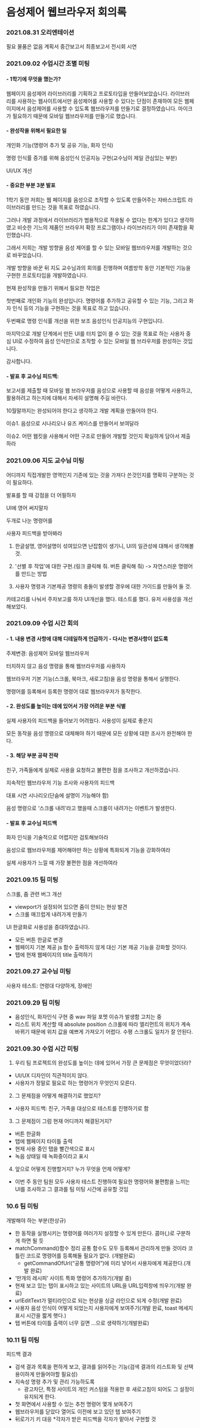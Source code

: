 # 음성제어 웹브라우저 회의록

### 2021.08.31 오리엔테이션

필요 물품은 없음 
계획서 
중간보고서 
최종보고서 
전시회 
시연 

### 2021.09.02 수업시간 조별 미팅

#### - 1학기에 무엇을 했는가?

웹페이지 음성제어 라이브러리를 기획하고 프로토타입을 만들어보았습니다. 라이브러리를 사용하는 웹사이트에서만 음성제어를 사용할 수 있다는 단점이 존재하여 모든 웹페이지에서 음성제어를 사용할 수 있도록 웹브라우저를 만들기로 결정하였습니다. 마이크가 필요하기 때문에 모바일 웹브라우저를 만들기로 했습니다. 

#### - 완성작을 위해서 필요한 일

개인화 기능(명령어 추가 및 공유 기능, 화자 인식) 

명령 인식률 증가를 위해 음성인식 인공지능 구현(교수님이 제일 관심있는 부분) 

UI/UX 개선 

#### - 중요한 부분 3분 발표

1학기 동안 저희는 웹 페이지를 음성으로 조작할 수 있도록 만들어주는 자바스크립트 라이브러리를 만드는 것을 목표로 하였습니다. 

그러나 개발 과정에서 라이브러리가 범용적으로 적용될 수 없다는 한계가 있다고 생각하였고 비슷한 기느의 제품인 브라우저 확장 프로그램이나 라이브러리가 이미 존재함을 확인했습니다. 

그래서 저희는 개발 방향을 음성 제어를 할 수 있는 모바일 웹브라우저를 개발하는 것으로 바꾸었습니다. 

개발 방향을 바꾼 뒤 지도 교수님과의 회의를 진행하며 여름방학 동안 기본적인 기능을 구현한 프로토타입을 개발하였습니다. 

현재 완성작을 만들기 위해서 필요한 작업은 

첫번째로 개인화 기능의 완성입니다. 명령어를 추가하고 공유할 수 있는 기능, 그리고 화자 인식 등의 기능을 구현하는 것을 목표로 하고 있습니다. 

두번째로 명령 인식률 개선을 위한 보조 음성인식 인공지능의 구현입니다. 

마지막으로 개발 단계에서 만든 UI를 터치 없이 쓸 수 있는 것을 목표로 하는 사용자 중심 UI로 수정하여 음성 인식만으로 조작할 수 있는 모바일 웹 브라우저를 완성하는 것입니다. 

감사합니다. 

 

#### - 발표 후 교수님 피드백:

보고서를 제출할 때 모바일 웹 브라우저를 음성으로 사용할 때 음성을 어떻게 사용하고, 활용하려고 하는지에 대해서 자세히 설명해 주길 바란다. 

10월말까지는 완성되어야 한다고 생각하고 개발 계획을 만들어야 한다. 

이슈1. 음성으로 시나리오나 유즈 케이스를 만들어서 보여달라 

이슈2. 어떤 웹킷을 사용해서 어떤 구조로 만들어 개발할 것인지 확실하게 담아서 제출하라 


### 2021.09.06 지도 교수님 미팅

어디까지 직접개발한 영역인지 기존에 있는 것을 가져다 쓴것인지를 명확히 구분하는 것이 필요하다.  

발표를 할 때 강점을 더 어필하자 

UI에 영어 써지말자 

두개로 나눈 명령어를  

사용자 피드백을 받아봐라 

1. 한글설명, 영어설명이 섞여있으면 난잡함이 생기니, UI의 일관성에 대해서 생각해볼 것. 

2. '선별 후 작업'에 대한 구현.(링크 클릭해 줘. 버튼 클릭해 줘) -> 자연스러운 명령어를 만드는 방법 

3. 사용자 명령과 기본제공 명령의 충돌이 발생할 경우에 대한 가이드를 만들어 둘 것. 

 

 

카테고리를 나눠서 주차보고를 하자 UI개선을 했다. 테스트를 했다. 유저 사용성을 개선해보았다. 

 

### 2021.09.09 수업 시간 회의

#### - 1. 내용 변경 사항에 대해 디테일하게 언급하기 - 다시는 변경사항이 없도록

 주제변경: 음성제어 모바일 웹브라우저 

 터치하지 않고 음성 명령을 통해 웹브라우저를 사용하자 

 웹브라우저 기본 기능(스크롤, 북마크, 새로고침)을 음성 명령을 통해서 실행한다. 

 명령어를 등록해서 등록한 명령어 대로 웹브라우저가 동작한다. 

#### - 2. 완성도를 높이는 데에 있어서 가장 어려운 부분 식별

 실제 사용자의 피드백을 들어보기 어려웠다. 사용성이 실제로 좋은지 

 모든 동작을 음성 명령으로 대체해야 하기 때문에 모든 상황에 대한 조사가 완전해야 한다. 

#### - 3. 해당 부분 공략 전략

 친구, 가족들에게 실제로 사용을 요청하고 불편한 점을 조사하고 개선하겠습니다. 

 지속적인 웹브라우저 기능 조사와 사용자의 피드백 

대표 시연 시나리오(단숨에 설명이 가능해야 함) 

 음성 명령으로 ‘스크롤 내려’라고 했을때 스크롤이 내려가는 이벤트가 발생한다. 

 

#### - 발표 후 교수님 피드백

화자 인식을 기술적으로 어렵지만 검토해보아라 

음성으로 웹브라우저를 제어해야만 하는 상황에 특화되게 기능을 강화하여라 

실제 사용자가 느낄 때 가장 불편한 점을 개선하여라 

### 2021.09.15 팀 미팅
스크롤, 줌 관련 버그 개선 
-	viewport가 설정되어 있으면 줌이 안되는 현상 발견
-	스크롤 매끄럽게 내려가게 만들기

UI 한글화로 사용성을 증대하였습니다.
-	모든 버튼 한글로 변경
-	웹페이지 기본 제공 js 함수 출력하지 않게 대신 기본 제공 기능을 강화할 것이다.
-	탭에 현재 웹페이지의 title 출력하기

### 2021.09.27 교수님 미팅
사용자 테스트: 연령대 다양하게, 장애인

### 2021.09.29 팀 미팅
- 음성인식, 화자인식 구현 중 wav 파일 포멧 이슈가 발생함 고치는 중
- 리스트 위치 계산할 때 absolute position 스크롤에 따라 엘리먼트의 위치가 계속 바뀌기 때문에 위치 값을 예쁘게 가져오기 어렵다. 수평 스크롤도 일치가 잘 안된다.


### 2021.09.30 수업 시간 미팅
1.	 우리 팀 프로젝트의 완성도를 높이는 데에 있어서 가장 큰 문제점은 무엇이었더라?
- UI/UX 디자인이 직관적이지 않다.
- 사용자가 정말로 필요로 하는 명령어가 무엇인지 모른다.
2.	 그 문제점을 어떻게 해결하기로 했었지?
- 사용자 피드백: 친구, 가족을 대상으로 테스트를 진행하기로 함
3.	 그 문제점이 그럼 현재 어디까지 해결된거지?
- 버튼 한글화
- 탭에 웹페이지 타이틀 출력
- 현재 사용 중인 탭을 빨간색으로 표시
- 녹음 상태일 때 녹화중이라고 표시
4.	 앞으로 어떻게 진행할거지? 누가 무엇을 언제 어떻게?
- 이번 주 동안 팀원 모두 사용자 테스트 진행하여 필요한 명령어와 불편함을 느끼는 UI를 조사하고 그 결과를 팀 미팅 시간에 공유할 것임

### 10.6 팀 미팅
개발해야 하는 부분(한상규)
-	한 동작을 실행시키는 명령어를 여러가지 설정할 수 있게 만든다. 콤마(,)로 구분하게 하면 될 듯
-	matchCommand()함수 정리 공통 함수도 모두 등록해서 관리하게 만들 것이라 코틀린 코드로 명령어를 등록해둘 필요가 없다. (개발완료)
    - getCommandOfUrl(“공통 명령어”)에 미리 넣어서 사용자에게 제공한다.(개발 완료)
-	‘만개의 레시피’ 사이트 특화 명령어 추가하기(개발 중)
-	현재 보고 있는 탭이 표시하고 있는 사이트의 URL을 URL입력창에 띄우기(개발 완료)
-	urlEditText가 멀티라인으로 되는 현상을 싱글 라인으로 되게 수정(개발 완료)
-	사용자 음성 인식이 어떻게 되었는지 사용자에게 보여주기(개발 완료, toast 메세지 표시 시간을 짧게 햇다.)
-	탭 버튼에 타이틀 출력이 너무 길면 …으로 생략하기(개발완료)


### 10.11 팀 미팅
피드백 결과
-	검색 결과 목록을 편하게 보고, 결과를 읽어주는 기능(검색 결과의 리스트화 및 선택 용이하게 만들어야할 필요성)
-	지속성 명령 추가 및 관리 가능하도록
    -	광고차단, 특정 사이트의 개인 커스텀을 적용한 후 새로고침이 되어도 그 설정이 유지되게 한다.
-	첫 화면에서 사용할 수 있는 추천 명령어 몇개 보여주기
-	웹브라우저를 닫았다 열어도 이전에 보고 있던 탭 보여주기
-	뒤로가기 키 대응 
*각자가 받은 피드백을 각자가 맡아서 구현할 것

